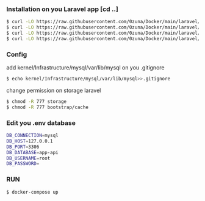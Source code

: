 ### Installation on you Laravel app [cd ..]

```sh
$ curl -LO https://raw.githubusercontent.com/0zuna/Docker/main/laravel/local-database/1.0/.dockerignore
$ curl -LO https://raw.githubusercontent.com/0zuna/Docker/main/laravel/local-database/1.0/Dockerfile
$ curl -LO https://raw.githubusercontent.com/0zuna/Docker/main/laravel/local-database/1.0/docker-compose.yml
$ curl -LO https://raw.githubusercontent.com/0zuna/Docker/main/laravel/local-database/1.0/entrypoint.sh
```

### Config
add kernel/Infrastructure/mysql/var/lib/mysql on you .gitignore
```sh
$ echo kernel/Infrastructure/mysql/var/lib/mysql>>.gitignore
```
change permission on storage laravel
```sh
$ chmod -R 777 storage
$ chmod -R 777 bootstrap/cache
```
### Edit you .env database
```sh
DB_CONNECTION=mysql
DB_HOST=127.0.0.1
DB_PORT=3306
DB_DATABASE=app-api
DB_USERNAME=root
DB_PASSWORD=
```

### RUN
```sh
$ docker-compose up
```
